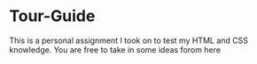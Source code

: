 # Tour-Guide

This is a personal assignment I took on to test my HTML and CSS knowledge. You are free to take in some ideas forom here
